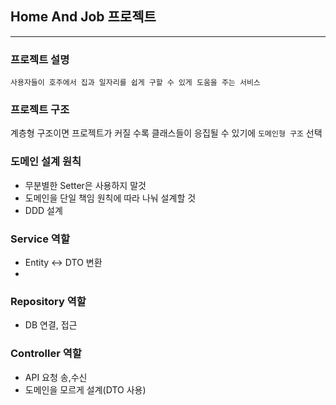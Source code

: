 ## Home And Job 프로젝트

-----

### 프로젝트 설명
`사용자들이 호주에서 집과 일자리를 쉽게 구할 수 있게 도움을 주는 서비스`

### 프로젝트 구조
계층형 구조이면 프로젝트가 커질 수록 클래스들이 응집될 수 있기에 `도메인형 구조` 선택

### 도메인 설계 원칙

- 무분별한 Setter은 사용하지 말것
- 도메인을 단일 책임 원칙에 따라 나눠 설계할 것
- DDD 설계

### Service 역할
- Entity <-> DTO 변환
- 

### Repository 역할
- DB 연결, 접근

### Controller 역할
- API 요청 송,수신
- 도메인을 모르게 설계(DTO 사용)

